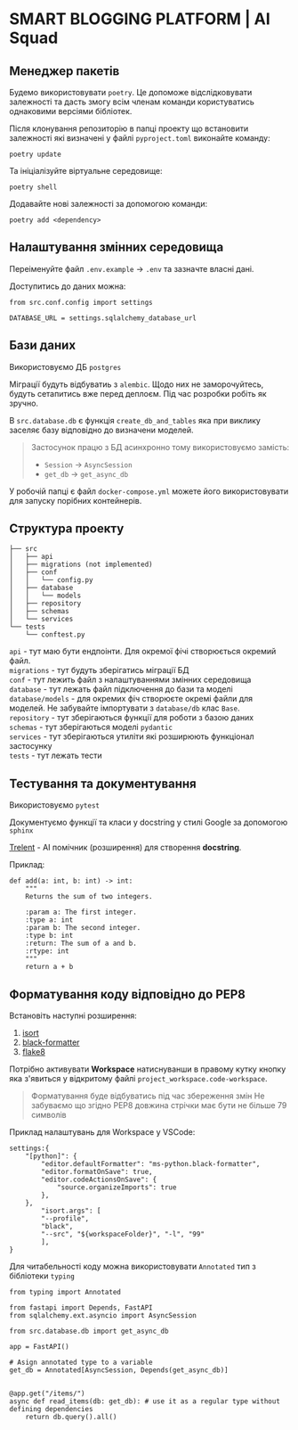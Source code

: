 # SMART BLOGGING PLATFORM | AI Squad


## Менеджер пакетів

Будемо використовувати `poetry`. Це допоможе відслідковувати залежності та дасть змогу всім членам команди користуватись однаковими версіями бібліотек.

Після клонування репозиторію в папці проекту що встановити залежності які визначені у файлі `pyproject.toml` виконайте команду:

```
poetry update
```

Та ініціалізуйте віртуальне середовище:

```
poetry shell
```

Додавайте нові залежності за допомогою команди:

```
poetry add <dependency>
```

## Налаштування змінних середовища

Переіменуйте файл `.env.example` -> `.env` та зазначте власні дані.

Доступитись до даних можна:

```
from src.conf.config import settings

DATABASE_URL = settings.sqlalchemy_database_url
```

## Бази даних

Використовуємо ДБ `postgres`

Міграції будуть відбуватиь з `alembic`. Щодо них не заморочуйтесь, будуть сетапитись вже перед деплоєм. Під час розробки робіть як зручно.

В `src.database.db` є функція `create_db_and_tables` яка при виклику заселяє базу відповідно до визначени моделей.

> Застосунок працю з БД асинхронно тому використовуємо замість:
> - `Session` -> `AsyncSession`
> - `get_db` -> `get_async_db`

У робочій папці є файл `docker-compose.yml` можете його використовувати для запуску порібних контейнерів.


## Структура проекту
```
├── src
│   ├── api
│   ├── migrations (not implemented)
│   ├── conf
│   │   └── config.py
│   ├── database
│   │   └── models
│   ├── repository
│   ├── schemas
│   └── services
└── tests
    └── conftest.py
```

`api` - тут маю бути ендпоінти. Для окремої фічі створюється окремий файл.  
`migrations` - тут будуть зберігатись міграції БД   
`conf` - тут лежить файл з налаштуваннями змінних середовища    
`database` - тут лежать файл підключення до бази та моделі  
`database/models` - для окремих фіч створюєте окремі файли для моделей. Не забувайте імпортувати з `database/db` клас `Base`.   
`repository` - тут зберігаються функції для роботи з базою даних    
`schemas` - тут зберігаються моделі `pydantic`  
`services` - тут зберігаються утиліти які розширюють функціонал застосунку  
`tests` - тут лежать тести  

## Тестування та документування

Використовуємо `pytest`

Документуємо функції та класи у docstring у стилі Google за допомогою `sphinx`

[Trelent](https://marketplace.visualstudio.com/items?itemName=Trelent.trelent) - АІ помічник (розширення) для створення __docstring__.

Приклад:

```
def add(a: int, b: int) -> int:
    """
    Returns the sum of two integers.

    :param a: The first integer.
    :type a: int
    :param b: The second integer.
    :type b: int
    :return: The sum of a and b.
    :rtype: int
    """
    return a + b
```

## Форматування коду відповідно до PEP8

Встановіть наступні розширення:

1. [isort](https://marketplace.visualstudio.com/items?itemName=ms-python.isort)
2. [black-formatter](https://marketplace.visualstudio.com/items?itemName=ms-python.black-formatter&ssr=false#review-details)
3. [flake8](https://marketplace.visualstudio.com/items?itemName=ms-python.flake8)

Потрібно активувати __Workspace__ натиснуванши в правому кутку кнопку яка з'явиться у відкритому файлі `project_workspace.code-workspace`.

> Форматування буде відбуватись під час збереження змін 
> Не забуваємо що згідно PEP8 довжина стрічки має бути не більше 79 символів    

Приклад налаштувань для Workspace у VSCode:

```
settings:{
    "[python]": {
        "editor.defaultFormatter": "ms-python.black-formatter",
        "editor.formatOnSave": true,      
        "editor.codeActionsOnSave": {
            "source.organizeImports": true
        },
    },
        "isort.args": [
        "--profile",
        "black",
        "--src", "${workspaceFolder}", "-l", "99"
        ],
}
```


Для читабельності коду можна використовувати `Annotated` тип з бібліотеки `typing`

```
from typing import Annotated

from fastapi import Depends, FastAPI
from sqlalchemy.ext.asyncio import AsyncSession

from src.database.db import get_async_db

app = FastAPI()

# Asign annotated type to a variable
get_db = Annotated[AsyncSession, Depends(get_async_db)]


@app.get("/items/")
async def read_items(db: get_db): # use it as a regular type without defining dependencies
    return db.query().all()
```







